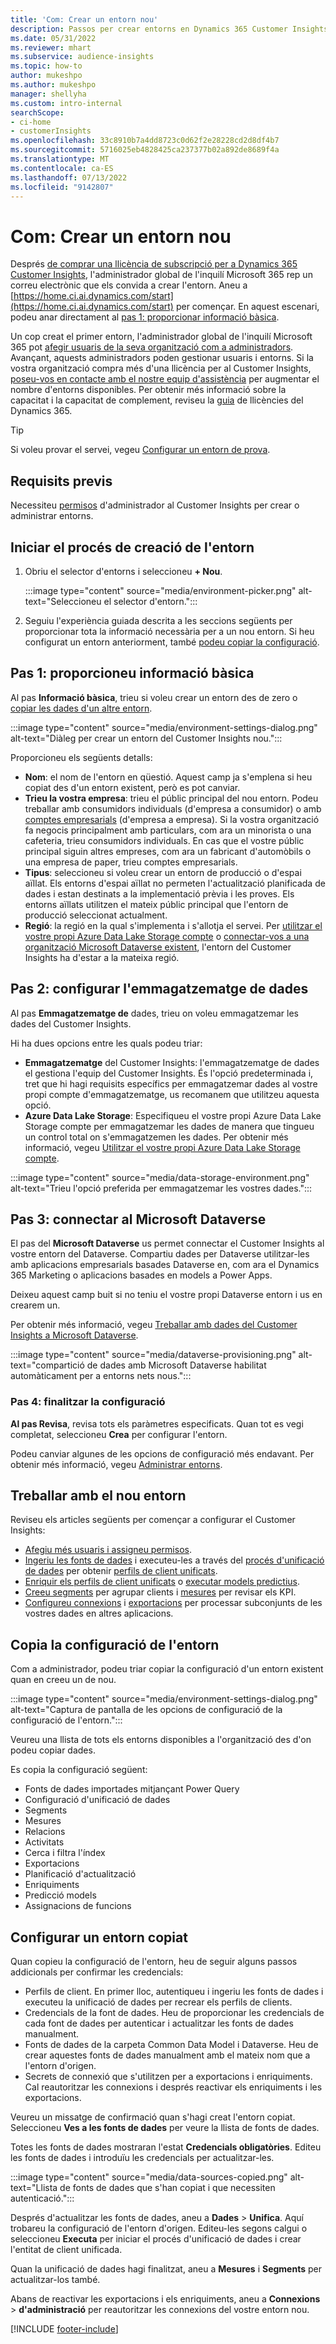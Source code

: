```yaml
---
title: 'Com: Crear un entorn nou'
description: Passos per crear entorns en Dynamics 365 Customer Insights.
ms.date: 05/31/2022
ms.reviewer: mhart
ms.subservice: audience-insights
ms.topic: how-to
author: mukeshpo
ms.author: mukeshpo
manager: shellyha
ms.custom: intro-internal
searchScope:
- ci-home
- customerInsights
ms.openlocfilehash: 33c8910b7a4dd8723c0d62f2e28228cd2d8df4b7
ms.sourcegitcommit: 5716025eb4828425ca237377b02a892de8689f4a
ms.translationtype: MT
ms.contentlocale: ca-ES
ms.lasthandoff: 07/13/2022
ms.locfileid: "9142807"
---
```

# <a name="how-to-create-a-new-environment"></a>Com: Crear un entorn nou

Després [de comprar una llicència de subscripció per a Dynamics 365 Customer Insights](paid-license.md), l'administrador global de l'inquilí Microsoft 365 rep un correu electrònic que els convida a crear l'entorn. Aneu a [https://home.ci.ai.dynamics.com/start](https://home.ci.ai.dynamics.com/start) per començar. En aquest escenari, podeu anar directament al [pas 1: proporcionar informació bàsica](#step-1-provide-basic-information).

Un cop creat el primer entorn, l'administrador global de l'inquilí Microsoft 365 pot [afegir usuaris de la seva organització com a administradors](permissions.md). Avançant, aquests administradors poden gestionar usuaris i entorns. Si la vostra organització compra més d'una llicència per al Customer Insights, [poseu-vos en contacte amb el nostre equip d'assistència](https://go.microsoft.com/fwlink/?linkid=2079641) per augmentar el nombre d'entorns disponibles. Per obtenir més informació sobre la capacitat i la capacitat de complement, reviseu la [guia](https://go.microsoft.com/fwlink/?LinkId=866544) de llicències del Dynamics 365.

> [!TIP]
> Si voleu provar el servei, vegeu [Configurar un entorn de prova](trial-signup.md).

## <a name="prerequisites"></a>Requisits previs

Necessiteu [permisos](permissions.md) d'administrador al Customer Insights per crear o administrar entorns.

## <a name="start-the-environment-creation-process"></a>Iniciar el procés de creació de l'entorn

1. Obriu el selector d'entorns i seleccioneu **+ Nou**.
  
   :::image type="content" source="media/environment-picker.png" alt-text="Seleccioneu el selector d'entorn.":::

1. Seguiu l'experiència guiada descrita a les seccions següents per proporcionar tota la informació necessària per a un nou entorn. Si heu configurat un entorn anteriorment, també [podeu copiar la configuració](#copy-the-environment-configuration).

## <a name="step-1-provide-basic-information"></a>Pas 1: proporcioneu informació bàsica

Al pas **Informació bàsica**, trieu si voleu crear un entorn des de zero o [copiar les dades d'un altre entorn](#copy-the-environment-configuration).

   :::image type="content" source="media/environment-settings-dialog.png" alt-text="Diàleg per crear un entorn del Customer Insights nou.":::

Proporcioneu els següents detalls:

- **Nom**: el nom de l'entorn en qüestió. Aquest camp ja s'emplena si heu copiat des d'un entorn existent, però es pot canviar.
- **Trieu la vostra empresa**: trieu el públic principal del nou entorn. Podeu treballar amb consumidors individuals (d'empresa a consumidor) o amb [comptes empresarials](work-with-business-accounts.md) (d'empresa a empresa). Si la vostra organització fa negocis principalment amb particulars, com ara un minorista o una cafeteria, trieu consumidors individuals. En cas que el vostre públic principal siguin altres empreses, com ara un fabricant d'automòbils o una empresa de paper, trieu comptes empresarials.
- **Tipus**: seleccioneu si voleu crear un entorn de producció o d'espai aïllat. Els entorns d'espai aïllat no permeten l'actualització planificada de dades i estan destinats a la implementació prèvia i les proves. Els entorns aïllats utilitzen el mateix públic principal que l'entorn de producció seleccionat actualment.
- **Regió**: la regió en la qual s'implementa i s'allotja el servei. Per [utilitzar el vostre propi Azure Data Lake Storage compte](own-data-lake-storage.md) o [connectar-vos a una organització Microsoft Dataverse existent](customer-insights-dataverse.md), l'entorn del Customer Insights ha d'estar a la mateixa regió.

## <a name="step-2-configure-data-storage"></a>Pas 2: configurar l'emmagatzematge de dades

Al pas **Emmagatzematge de** dades, trieu on voleu emmagatzemar les dades del Customer Insights.

Hi ha dues opcions entre les quals podeu triar:

- **Emmagatzematge** del Customer Insights: l'emmagatzematge de dades el gestiona l'equip del Customer Insights. És l'opció predeterminada i, tret que hi hagi requisits específics per emmagatzemar dades al vostre propi compte d'emmagatzematge, us recomanem que utilitzeu aquesta opció.
- **Azure Data Lake Storage**: Especifiqueu el vostre propi Azure Data Lake Storage compte per emmagatzemar les dades de manera que tingueu un control total on s'emmagatzemen les dades. Per obtenir més informació, vegeu [Utilitzar el vostre propi Azure Data Lake Storage compte](own-data-lake-storage.md).

:::image type="content" source="media/data-storage-environment.png" alt-text="Trieu l'opció preferida per emmagatzemar les vostres dades.":::

## <a name="step-3-connect-to-microsoft-dataverse"></a>Pas 3: connectar al Microsoft Dataverse

El pas del **Microsoft Dataverse** us permet connectar el Customer Insights al vostre entorn del Dataverse. Compartiu dades per Dataverse utilitzar-les amb aplicacions empresarials basades Dataverse en, com ara el Dynamics 365 Marketing o aplicacions basades en models a Power Apps.

Deixeu aquest camp buit si no teniu el vostre propi Dataverse entorn i us en crearem un.

Per obtenir més informació, vegeu [Treballar amb dades del Customer Insights a Microsoft Dataverse](customer-insights-dataverse.md).

:::image type="content" source="media/dataverse-provisioning.png" alt-text="compartició de dades amb Microsoft Dataverse habilitat automàticament per a entorns nets nous.":::

### <a name="step-4-finalize-the-settings"></a>Pas 4: finalitzar la configuració

**Al pas Revisa**, revisa tots els paràmetres especificats. Quan tot es vegi completat, seleccioneu **Crea** per configurar l'entorn.

Podeu canviar algunes de les opcions de configuració més endavant. Per obtenir més informació, vegeu [Administrar entorns](manage-environments.md).

## <a name="work-with-your-new-environment"></a>Treballar amb el nou entorn

Reviseu els articles següents per començar a configurar el Customer Insights:

- [Afegiu més usuaris i assigneu permisos](permissions.md).
- [Ingeriu les fonts de dades](data-sources.md) i executeu-les a través del [procés d'unificació de dades](data-unification.md) per obtenir [perfils de client unificats](customer-profiles.md).
- [Enriquir els perfils de client unificats](enrichment-hub.md) o [executar models predictius](predictions-overview.md).
- [Creeu segments](segments.md) per agrupar clients i [mesures](measures.md) per revisar els KPI.
- [Configureu connexions](connections.md) i [exportacions](export-destinations.md) per processar subconjunts de les vostres dades en altres aplicacions.

## <a name="copy-the-environment-configuration"></a>Copia la configuració de l'entorn

Com a administrador, podeu triar copiar la configuració d'un entorn existent quan en creeu un de nou.

:::image type="content" source="media/environment-settings-dialog.png" alt-text="Captura de pantalla de les opcions de configuració de la configuració de l'entorn.":::

Veureu una llista de tots els entorns disponibles a l'organització des d'on podeu copiar dades.

Es copia la configuració següent:

- Fonts de dades importades mitjançant Power Query
- Configuració d'unificació de dades
- Segments
- Mesures
- Relacions
- Activitats
- Cerca i filtra l'índex
- Exportacions
- Planificació d'actualització
- Enriquiments
- Predicció models
- Assignacions de funcions

## <a name="set-up-a-copied-environment"></a>Configurar un entorn copiat

Quan copieu la configuració de l'entorn, heu de seguir alguns passos addicionals per confirmar les credencials:

- Perfils de client. En primer lloc, autentiqueu i ingeriu les fonts de dades i executeu la unificació de dades per recrear els perfils de clients.
- Credencials de la font de dades. Heu de proporcionar les credencials de cada font de dades per autenticar i actualitzar les fonts de dades manualment.
- Fonts de dades de la carpeta Common Data Model i Dataverse. Heu de crear aquestes fonts de dades manualment amb el mateix nom que a l'entorn d'origen.
- Secrets de connexió que s'utilitzen per a exportacions i enriquiments. Cal reautoritzar les connexions i després reactivar els enriquiments i les exportacions.

Veureu un missatge de confirmació quan s'hagi creat l'entorn copiat. Seleccioneu **Ves a les fonts de dades** per veure la llista de fonts de dades.

Totes les fonts de dades mostraran l'estat **Credencials obligatòries**. Editeu les fonts de dades i introduïu les credencials per actualitzar-les.

:::image type="content" source="media/data-sources-copied.png" alt-text="Llista de fonts de dades que s'han copiat i que necessiten autenticació.":::

Després d'actualitzar les fonts de dades, aneu a **Dades** > **Unifica**. Aquí trobareu la configuració de l'entorn d'origen. Editeu-les segons calgui o seleccioneu **Executa** per iniciar el procés d'unificació de dades i crear l'entitat de client unificada.

Quan la unificació de dades hagi finalitzat, aneu a **Mesures** i **Segments** per actualitzar-los també.

Abans de reactivar les exportacions i els enriquiments, aneu a **Connexions** > **d'administració** per reautoritzar les connexions del vostre entorn nou.

[!INCLUDE [footer-include](includes/footer-banner.md)]
